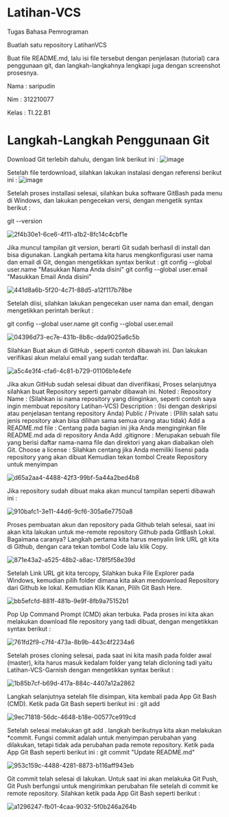 # Latihan-VCS
Tugas Bahasa Pemrograman

Buatlah satu repository LatihanVCS

Buat file README.md, lalu isi file tersebut dengan penjelasan (tutorial) cara penggunaan git, dan langkah-langkahnya lengkapi juga dengan screenshot prosesnya.

Nama : saripudin

Nim : 312210077

Kelas : TI.22.B1

# Langkah-Langkah Penggunaan Git
Download Git terlebih dahulu, dengan link berikut ini : ![image](https://user-images.githubusercontent.com/115473865/196014793-e5d768dc-3395-4b11-95d9-505d829e39f3.png)



Setelah file terdownload, silahkan lakukan instalasi dengan referensi berikut ini : ![image](https://user-images.githubusercontent.com/115473865/196014818-f4890763-6893-4981-8305-09be8b89b97e.png)


Setelah proses installasi selesai, silahkan buka software GitBash pada menu di Windows, dan lakukan pengecekan versi, dengan mengetik syntax berikut :

git --version

![2f4b30e1-6ce6-4f11-a1b2-8fc14c4cbf1e](https://user-images.githubusercontent.com/115473865/196014837-7854b32c-efe7-4f5f-9b19-ec4681cc4ee9.jpg)

Jika muncul tampilan git version, berarti Git sudah berhasil di install dan bisa digunakan. Langkah pertama kita harus mengkonfigurasi user nama dan email di Git, dengan mengetikkan syntax berikut :
git config --global user.name "Masukkan Nama Anda disini" git config --global user.email "Masukkan Email Anda disini"

![441d8a6b-5f20-4c71-88d5-a12f117b78be](https://user-images.githubusercontent.com/115473865/196015350-abdaedcc-43b8-4676-a5aa-fd1bee0ca525.jpg)

Setelah diisi, silahkan lakukan pengecekan user nama dan email, dengan mengetikkan perintah berikut :

git config --global user.name git config --global user.email

![04396d73-ec7e-431b-8b8c-dda9025a6c5b](https://user-images.githubusercontent.com/115473865/196015381-7a27cb43-28eb-4de3-89a0-21cf286f64ac.jpg)

Silahkan Buat akun di GitHub , seperti contoh dibawah ini. Dan lakukan verifikasi akun melalui email yang sudah terdaftar.

![a5c4e3f4-cfa6-4c81-b729-01106b1e4efe](https://user-images.githubusercontent.com/115473865/196015444-9773c2bd-179d-4c9d-ae52-57293cd5ae7e.jpg)

Jika akun GitHub sudah selesai dibuat dan diverifikasi, Proses selanjutnya silahkan buat Repository seperti gamabr dibawah ini. Noted :
Repository Name : (Silahkan isi nama repository yang diinginkan, seperti contoh saya ingin membuat repository Latihan-VCS)
Description : (Isi dengan deskripsi atau penjelasan tentang repository Anda)
Public / Private : (PIlih salah satu jenis repository akan bisa dilihan sama semua orang atau tidak)
Add a README.md file : Centang pada bagian ini jika Anda menginginkan file README.md ada di repository Anda
Add .gitignore : Merupakan sebuah file yang berisi daftar nama-nama file dan direktori yang akan diabaikan oleh Git.
Choose a license : Silahkan centang jika Anda memiliki lisensi pada repository yang akan dibuat Kemudian tekan tombol Create Repository untuk menyimpan

![d65a2aa4-4488-42f3-99bf-5a44a2bed4b8](https://user-images.githubusercontent.com/115473865/196016631-37266192-9ee4-477c-8cba-04f6bbabd5c9.jpg)

Jika repository sudah dibuat maka akan muncul tampilan seperti dibawah ini :

![910bafc1-3e11-44d6-9cf6-305a6e7750a8](https://user-images.githubusercontent.com/115473865/196017491-8301d25b-bfc9-4afb-b86f-a1feac68a738.jpg)

Proses pembuatan akun dan repository pada Github telah selesai, saat ini akan kita lakukan untuk me-remote repository Github pada GitBash Lokal. Bagaimana caranya? Langkah pertama kita harus menyalin link URL git kita di Github, dengan cara tekan tombol Code lalu klik Copy.

![871e43a2-a525-48b2-a8ac-178f5f58e39d](https://user-images.githubusercontent.com/115473865/196017594-31f62ffd-a4c2-4ee0-ae6d-cca5bf09dabc.jpg)

Setelah Link URL git kita tercopy, Silahkan buka File Explorer pada Windows, kemudian pilih folder dimana kita akan mendownload Repository dari Github ke lokal. Kemudian Klik Kanan, Pilih Git Bash Here.

![bb5efcfd-881f-481b-9e9f-8fb9a75152b1](https://user-images.githubusercontent.com/115473865/196017664-14d09b2d-85b0-4eec-bc83-e6f8ac4dec12.jpg)

Pop Up Command Prompt (CMD) akan terbuka. Pada proses ini kita akan melakukan download file repository yang tadi dibuat, dengan mengetikkan syntax berikut :

![761fd2f9-c7f4-473a-8b9b-443c4f2234a6](https://user-images.githubusercontent.com/115473865/196017725-07439c1b-b329-41da-aa4a-82bf9b720036.jpg)


Setelah proses cloning selesai, pada saat ini kita masih pada folder awal (master), kita harus masuk kedalam folder yang telah dicloning tadi yaitu Latihan-VCS-Garnish dengan mengetikkan syntax berikut :

![1b85b7cf-b69d-417a-884c-4407a12a2862](https://user-images.githubusercontent.com/115473865/196017752-b9cb269e-acaa-4db4-ac0a-bf945351e489.jpg)

Langkah selanjutnya setelah file disimpan, kita kembali pada App Git Bash (CMD). Ketik pada Git Bash seperti berikut ini :
git add

![9ec71818-56dc-4648-b18e-00577ce919cd](https://user-images.githubusercontent.com/115473865/196020035-df22ab3d-c8c4-464d-bdba-c27ca54be13d.jpg)

Setelah selesai melakukan git add . langkah berikutnya kita akan melakukan *commit. Fungsi commit adalah untuk menyimpan perubahan yang dilakukan, tetapi tidak ada perubahan pada remote repository. Ketik pada App Git Bash seperti berikut ini :
git commit "Update README.md"

![953c159c-4488-4281-8873-b116aff943eb](https://user-images.githubusercontent.com/115473865/196020147-e531750b-9a9a-4c4d-86d8-b98e6e6aa865.jpg)

Git commit telah selesai di lakukan. Untuk saat ini akan melakuka Git Push, Git Push berfungsi untuk mengirimkan perubahan file setelah di commit ke remote repository. Silahkan ketik pada App Git Bash seperti berikut :

![a1296247-fb01-4caa-9032-5f0b246a264b](https://user-images.githubusercontent.com/115473865/196020188-d9aa5b1d-a465-4208-898d-0db26fb0abce.jpg)



